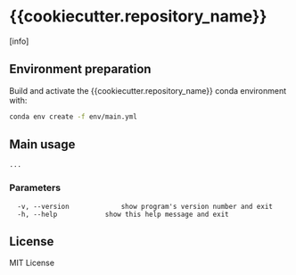 # {{cookiecutter.repository_name}}

[info]

## Environment preparation

Build and activate the {{cookiecutter.repository_name}} conda environment with:
```sh
conda env create -f env/main.yml
```

## Main usage

```sh
...
```

### Parameters

```console
  -v, --version             show program's version number and exit
  -h, --help            show this help message and exit
```

## License

MIT License
